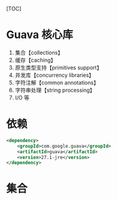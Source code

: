 [TOC]

# Guava 核心库

1. 集合【collections】
2. 缓存【caching】
3. 原生类型支持【primitives support】
4. 并发库【concurrency libraries】
5. 字符注解【common annotations】
6. 字符串处理【string processing】
7. I/O 等

# 依赖

```xml
<dependency>
    <groupId>com.google.guava</groupId>
    <artifactId>guava</artifactId>
    <version>27.1-jre</version>
</dependency>
```

# 集合

